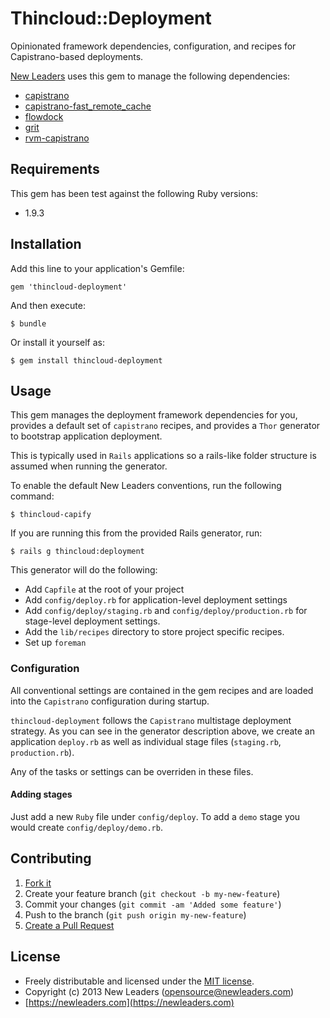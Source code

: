 # Thincloud::Deployment

Opinionated framework dependencies, configuration, and recipes for Capistrano-based deployments.

[New Leaders](https://newleaders.com) uses this gem to manage the following dependencies:

* [capistrano](https://github.com/capistrano/capistrano)
* [capistrano-fast_remote_cache](https://github.com/newleaders/capistrano-fast_remote_cache)
* [flowdock](https://github.com/flowdock/flowdock-api)
* [grit](https://github.com/mojombo/grit)
* [rvm-capistrano](https://github.com/wayneeseguin/rvm-capistrano)

## Requirements

This gem has been test against the following Ruby versions:

* 1.9.3

## Installation

Add this line to your application's Gemfile:

    gem 'thincloud-deployment'

And then execute:

    $ bundle

Or install it yourself as:

    $ gem install thincloud-deployment

## Usage

This gem manages the deployment framework dependencies for you, provides a default set of `capistrano` recipes, and provides a `Thor` generator to bootstrap application deployment.

This is typically used in `Rails` applications so a rails-like folder structure is assumed when running the generator.

To enable the default New Leaders conventions, run the following command:

```
$ thincloud-capify
```

If you are running this from the provided Rails generator, run:

```
$ rails g thincloud:deployment
```

This generator will do the following:

* Add `Capfile` at the root of your project
* Add `config/deploy.rb` for application-level deployment settings
* Add `config/deploy/staging.rb` and `config/deploy/production.rb` for stage-level deployment settings.
* Add the `lib/recipes` directory to store project specific recipes.
* Set up `foreman`

### Configuration

All conventional settings are contained in the gem recipes and are loaded into the `Capistrano` configuration during startup.

`thincloud-deployment` follows the `Capistrano` multistage deployment strategy. As you can see in the generator description above, we create an application `deploy.rb` as well as individual stage files (`staging.rb`, `production.rb`).

Any of the tasks or settings can be overriden in these files.

#### Adding stages

Just add a new `Ruby` file under `config/deploy`. To add a `demo` stage you would create `config/deploy/demo.rb`.

## Contributing

1. [Fork it](https://github.com/newleaders/thincloud-deployment/fork_select)
2. Create your feature branch (`git checkout -b my-new-feature`)
3. Commit your changes (`git commit -am 'Added some feature'`)
4. Push to the branch (`git push origin my-new-feature`)
5. [Create a Pull Request](https://github.com/newleaders/thincloud-deployment/pull/new)


## License

* Freely distributable and licensed under the [MIT license](http://newleaders.mit-license.org/2013/license.html).
* Copyright (c) 2013 New Leaders ([opensource@newleaders.com](opensource@newleaders.com))
* [https://newleaders.com](https://newleaders.com)
